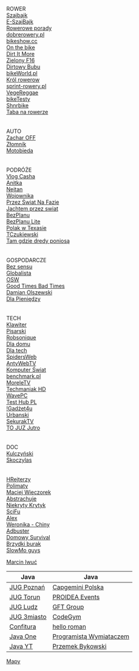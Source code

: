 ROWER<br/>
[Szajbajk](https://www.youtube.com/channel/UCj_XEf7oed3iSWHbUCWsgGw/videos)<br/>
[E-SzajBajk](https://www.youtube.com/channel/UCcrmlsGgp8E1aAQDy0GWlpw/videos)<br/>
[Rowerowe porady](https://www.youtube.com/user/roweroweporady/videos)<br/>
[dobrerowery.pl](https://www.youtube.com/channel/UCgbnwxGAINTV2CCK1WWtiAQ/videos)<br/>
[bikeshow.cc](https://www.youtube.com/c/bikeshowcc/videos)<br/>
[On the bike](https://www.youtube.com/user/onthebikedotcom/videos)<br/>
[Dirt It More](https://www.youtube.com/c/DirtItMore/videos)<br/>
[Zielony F16](https://www.youtube.com/user/ZielonyF16/videos)<br/>
[Dirtowy Bubu](https://www.youtube.com/channel/UCPk8sOlAw5shFML0Lxl4Gog/videos)<br/>
[bikeWorld.pl](https://www.youtube.com/user/bikeworldPL/videos)<br/>
[Król rowerow](https://www.youtube.com/@KrolRowerow/videos)<br/>
[sprint-rowery.pl](https://www.youtube.com/channel/UCyIvtTZmgL1gj0Vvo48TLqA/videos)<br/>
[VegeReggae](https://www.youtube.com/c/VegeReggae/videos)<br/>
[bikeTesty](https://www.youtube.com/@BikeTesty/videos)<br/>
[Shnrbike](https://www.youtube.com/@SHNRBIKE/videos)<br/>
[Taba na rowerze](https://www.youtube.com/channel/UCYUxfC6LFeVAYrTXpisrVJA/videos)<br/>
<br/>
<br/>
AUTO<br/>
[Zachar OFF](https://www.youtube.com/c/ZacharOFF/videos)<br/>
[Złomnik](https://www.youtube.com/c/Złomnik_official/videos)<br/>
[Motobieda](https://www.youtube.com/c/MotoBieda/videos)<br/>
<br/>
<br/>
PODRÓŻE<br/>
[Vlog Casha](https://www.youtube.com/@vlogcasha/videos)<br/>
[Anitka](https://www.youtube.com/@anitawu/videos)<br/>
[Nejtan](https://www.youtube.com/@swiatwedlugnejtana/videos)<br/>
[Wojownika](https://www.youtube.com/@PodrozeWojownika/videos)<br/>
[Przez Świat Na Fazie](https://www.youtube.com/channel/UC8uYStXS2ElBFLZVfuYzIxg/videos)<br/>
[Jachtem przez swiat](https://www.youtube.com/@jachtemprzezswiat/videos)<br/>
[BezPlanu](https://www.youtube.com/@BezPlanu/videos)<br/>
[BezPlanu Lite](https://www.youtube.com/@BezPlanuLite/videos)<br/>
[Polak w Texasie](https://www.youtube.com/@polakwteksasie6094/videos)<br/>
[TCzukiewski](https://www.youtube.com/@tomaszczukiewski/videos)<br/>
[Tam gdzie dredy poniosą](https://www.youtube.com/channel/UCZjwCqGo3qLPwFMjrNnCAnQ/videos)<br/>
<br/>
<br/>
GOSPODARCZE<br/>
[Bez sensu](https://www.youtube.com/c/BezSensuu/videos)<br/>
[Globalista](https://www.youtube.com/@GlobalistaTV/videos)<br/>
[OSW](https://www.youtube.com/@OSWOsrodekStudiowWschodnich/videos)<br/>
[Good Times Bad Times](https://www.youtube.com/c/GoodTimesBadTimesPL/videos)<br/>
[Damian Olszewski](https://www.youtube.com/c/DamianOlszewskiPraktycznieopieniądzach/videos)<br/>
[Dla Pieniędzy](https://www.youtube.com/channel/UCyHVSusYgnxrGGfx0SOHekw/videos)<br/>
<br/>
<br/>
TECH<br/>
[Klawiter](https://www.youtube.com/channel/UCLr4hMhk_2KE0GUBSBrspGA/videos)<br/>
[Pisarski](https://www.youtube.com/@MichaPisarskiTech/videos)<br/>
[Robsonique](https://www.youtube.com/@robsoniqe/videos)<br/>
[Dla domu](https://www.youtube.com/@kanalodomu/videos)<br/>
[Dla tech](https://www.youtube.com/@kanalotechnologii/videos)<br/>
[SpidersWeb](https://www.youtube.com/user/tvspidersweb/videos)<br/>
[AntyWebTV](https://www.youtube.com/user/AntywebTV/videos)<br/>
[Komputer Świat](https://www.youtube.com/user/KomputerSwiatOnline/videos)<br/>
[benchmark.pl](https://www.youtube.com/user/benchmarkpl/videos)<br/>
[MoreleTV](https://www.youtube.com/user/MoreleTV/videos)<br/>
[Techmaniak HD](https://www.youtube.com/channel/UCpcpLkGxmT2kln46R0enOZw/videos)<br/>
[WavePC](https://www.youtube.com/user/DawidN20v2/videos)<br/>
[Test Hub PL](https://www.youtube.com/user/TestHubPL/videos)<br/>
[!Gadżet4u](https://www.youtube.com/channel/UCkfLvhUZPltL-1hFdwP0Cgg/videos)<br/>
[Urbanski](https://www.youtube.com/user/twardyreset/videos)<br/>
[SekurakTV](https://www.youtube.com/channel/UCfxk5idSdKXTEqAOa8YXIgw/videos)<br/>
[TO JUZ Jutro](https://www.youtube.com/channel/UCv9wKjBogC5AVG54s_Imn0A/videos)<br/>
<br/>
<br/>
DOC<br/>
[Kulczyński](https://www.youtube.com/@drbartekpl/videos)<br/>
[Skoczylas](https://www.youtube.com/@MarekSkoczylasPL/videos)<br/>
<br/>
<br/>
[HRejterzy](https://www.youtube.com/c/HRejterzy/videos)<br/>
[Polimaty](https://www.youtube.com/user/Polimaty/videos)<br/>
[Maciej Wieczorek](https://www.youtube.com/c/MaciejWieczorek/videos)<br/>
[Abstrachuje](https://www.youtube.com/user/AbstrachujeTV/videos)<br/>
[Niekryty Krytyk](https://www.youtube.com/user/Macfra84/videos)<br/>
[SciFu](https://www.youtube.com/user/SciTeraz/videos)<br/>
[Alex](https://www.youtube.com/channel/UCQXS7JpIdulNnIfwDx5bkIg/videos)<br/>
[Weronika - Chiny](https://www.youtube.com/user/notsofreakk/videos)<br/>
[Adbuster](https://www.youtube.com/user/bankowo1/videos)<br/>
[Domowy Survival](https://www.youtube.com/user/DomowySurvival/videos)<br/>
[Brzydki burak](https://www.youtube.com/user/BrzydkiBurak/videos)<br/>
[SlowMo guys](https://www.youtube.com/user/theslowmoguys/videos)<br/>

[Marcin Iwuć](https://www.youtube.com/c/MarcinIwućFBO/videos)<br/>

Java                                                                                 | Java
------------------------------------------------------------------------------------ | ------------------------------------------------------------------------------------
[JUG Poznań](https://www.youtube.com/channel/UCNQqIfvcYb1nWNFP-X1woAQ/videos)        | [Capgemini Polska](https://www.youtube.com/channel/UCgOGj-zvVJAOG8hecLH3oMA/videos)
[JUG Torun](https://www.youtube.com/channel/UCLuHypXd9ODOivs7gRpxNZg/videos)         | [PROIDEA Events](https://www.youtube.com/user/PROIDEAconferences/videos)
[JUG Ludz](https://www.youtube.com/user/juglodz/videos)                              | [GFT Group](https://www.youtube.com/c/Gft_Group/videos)
[JUG 3miasto](https://www.youtube.com/channel/UCU5x5RmlIUUTyZIQKZkXHUw/videos)       | [CodeGym](https://www.youtube.com/channel/UCkrztSaBYw1aZO8a9lB9ykA/videos)
[Confitura](https://www.youtube.com/user/confiturapl/playlists)                      | [hello roman](https://www.youtube.com/c/helloroman/videos)
[Java One](https://www.youtube.com/channel/UCdDhYMT2USoLdh4SZIsu_1g)                 | [Programistą Wymiataczem](https://www.youtube.com/channel/UCAui1BOGjOPM-ur9Zxtye_Q/videos)
[Java YT](https://www.youtube.com/user/java)                                         | [Przemek Bykowski](https://www.youtube.com/c/PrzemekBykowski/videos)

[Mapy](https://wego.here.com)<br/>
